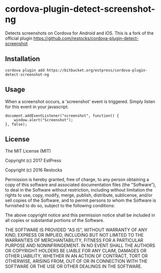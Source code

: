 # cordova-plugin-detect-screenshot-ng
Detects screenshots on Cordova for Android and iOS. This is a fork of the official plugin https://github.com/restocks/cordova-plugin-detect-screenshot

## Installation
`cordova plugin add https://bitbucket.org/estpress/cordova-plugin-detect-screenshot-ng`

## Usage
When a screenshot occurs, a 'screenshot' event is triggered. Simply listen for this event in your javascript.

    document.addEventListener("screenshot", function() {
        window.alert("Screenshot");
    }, false);
    
## License 
The MIT License (MIT)

Copyright (c) 2017 EstPress

Copyright (c) 2016 Restocks

Permission is hereby granted, free of charge, to any person obtaining a copy
of this software and associated documentation files (the "Software"), to deal
in the Software without restriction, including without limitation the rights
to use, copy, modify, merge, publish, distribute, sublicense, and/or sell
copies of the Software, and to permit persons to whom the Software is
furnished to do so, subject to the following conditions:

The above copyright notice and this permission notice shall be included in all
copies or substantial portions of the Software.

THE SOFTWARE IS PROVIDED "AS IS", WITHOUT WARRANTY OF ANY KIND, EXPRESS OR
IMPLIED, INCLUDING BUT NOT LIMITED TO THE WARRANTIES OF MERCHANTABILITY,
FITNESS FOR A PARTICULAR PURPOSE AND NONINFRINGEMENT. IN NO EVENT SHALL THE
AUTHORS OR COPYRIGHT HOLDERS BE LIABLE FOR ANY CLAIM, DAMAGES OR OTHER
LIABILITY, WHETHER IN AN ACTION OF CONTRACT, TORT OR OTHERWISE, ARISING FROM,
OUT OF OR IN CONNECTION WITH THE SOFTWARE OR THE USE OR OTHER DEALINGS IN THE
SOFTWARE.